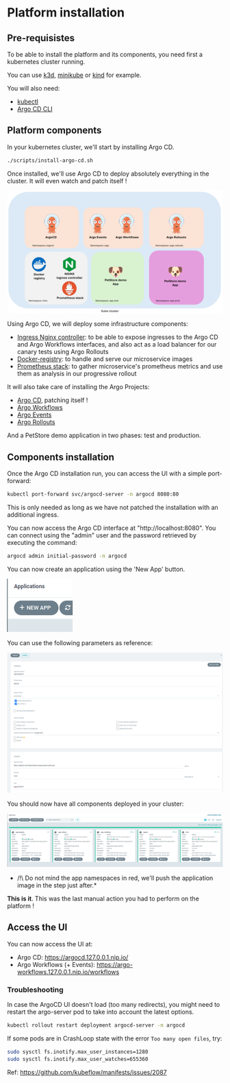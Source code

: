 # Platform installation

## Pre-requisistes

To be able to install the platform and its components, you need first a kubernetes cluster running.

You can use [k3d](https://k3d.io/), [minikube](https://minikube.sigs.k8s.io/docs/start/) or [kind](https://kind.sigs.k8s.io/docs/user/quick-start/) for example.

You will also need:

* [kubectl](https://kubernetes.io/docs/tasks/tools/install-kubectl/)
* [Argo CD CLI](https://argo-cd.readthedocs.io/en/stable/getting_started/#2-download-argo-cd-cli)

## Platform components

In your kubernetes cluster, we'll start by installing Argo CD.

```bash
./scripts/install-argo-cd.sh
```

Once installed, we'll use Argo CD to deploy absolutely everything in the cluster. It will even watch and patch itself !

![image](./assets/cluster-view.png)

Using Argo CD, we will deploy some infrastructure components:
* [Ingress Nginx controller](https://github.com/kubernetes/ingress-nginx): to be able to expose ingresses to the Argo CD and Argo Workflows interfaces, and also act as a load balancer for our canary tests using Argo Rollouts
* [Docker-registry](https://artifacthub.io/packages/helm/phntom/docker-registry): to handle and serve our microservice images
* [Prometheus stack](https://github.com/prometheus-community/helm-charts/tree/main/charts/kube-prometheus-stack): to gather microservice's prometheus metrics and use them as analysis in our progressive rollout

It will also take care of installing the Argo Projects:
* [Argo CD](https://argo-cd.readthedocs.io/en/stable/), patching itself !
* [Argo Workflows](https://argo-workflows.readthedocs.io/en/latest/)
* [Argo Events](https://argoproj.github.io/argo-events/)
* [Argo Rollouts](https://argo-rollouts.readthedocs.io/en/stable/)

And a PetStore demo application in two phases: test and production.

## Components installation

Once the Argo CD installation run, you can access the UI with a simple port-forward:

```bash
kubectl port-forward svc/argocd-server -n argocd 8080:80
```

This is only needed as long as we have not patched the installation with an additional ingress.

You can now access the Argo CD interface at "http://localhost:8080".
You can connect using the "admin" user and the password retrieved by executing the command:

```bash
argocd admin initial-password -n argocd
```

You can now create an application using the 'New App' button.

![image](./assets/New-App.png)

You can use the following parameters as reference:

![image](./assets/New-App-Details.png)

You should now have all components deployed in your cluster:

![image](./assets/ArgoCD-Apps-state.png)

* /!\ Do not mind the app namespaces in red, we'll push the application image in the step just after.*

**This is it**. This was the last manual action you had to perform on the platform !

## Access the UI

You can now access the UI at:

- Argo CD: https://argocd.127.0.0.1.nip.io/
- Argo Workflows (+ Events): https://argo-workflows.127.0.0.1.nip.io/workflows 

### Troubleshooting

In case the ArgoCD UI doesn't load (too many redirects), you might need to restart the argo-server pod to take into account the latest options.

```bash
kubectl rollout restart deployment argocd-server -n argocd
```

If some pods are in CrashLoop state with the error `Too many open files`, try:

```bash
sudo sysctl fs.inotify.max_user_instances=1280
sudo sysctl fs.inotify.max_user_watches=655360
```
Ref: https://github.com/kubeflow/manifests/issues/2087